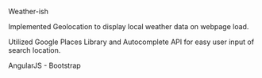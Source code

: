 Weather-ish

Implemented Geolocation to display local weather data on webpage load.

Utilized Google Places Library and Autocomplete API for easy user input of search location.

AngularJS - Bootstrap
